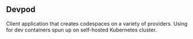 ## Devpod

Client application that creates codespaces on a variety of providers. Using for dev containers spun up on self-hosted Kubernetes cluster.